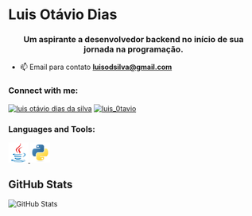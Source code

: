 # Luis Otávio Dias
<h3 align="center">Um aspirante a desenvolvedor backend no início de sua jornada na programação.</h3>

- 📫 Email para contato **luisodsilva@gmail.com**

<h3 align="left">Connect with me:</h3>
<p align="left">
<a href="https://linkedin.com/in/luis-otavio-dias-da-silva" target="blank"><img align="center" src="https://raw.githubusercontent.com/rahuldkjain/github-profile-readme-generator/master/src/images/icons/Social/linked-in-alt.svg" alt="luis otávio dias da silva" height="30" width="40" /></a>
<a href="https://www.leetcode.com/luis_0tavio" target="blank"><img align="center" src="https://raw.githubusercontent.com/rahuldkjain/github-profile-readme-generator/master/src/images/icons/Social/leet-code.svg" alt="luis_0tavio" height="30" width="40" /></a>
</p>

<h3 align="left">Languages and Tools:</h3>
<p align="left"> <a href="https://www.java.com" target="_blank" rel="noreferrer"> <img src="https://raw.githubusercontent.com/devicons/devicon/master/icons/java/java-original.svg" alt="java" width="40" height="40"/> </a> <a href="https://www.python.org" target="_blank" rel="noreferrer"> <img src="https://raw.githubusercontent.com/devicons/devicon/master/icons/python/python-original.svg" alt="python" width="40" height="40"/> </a> </p>

## GitHub Stats
![GitHub Stats](https://github-readme-stats.vercel.app/api?username=luis-otavio-dias&theme=transparent&bg_color=000&border_color=30A3DC&show_icons=true&icon_color=30A3DC&title_color=E94D5F&text_color=FFF&hide_title=true&hide=stars)
